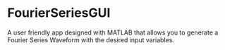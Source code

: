 # FourierSeriesGUI
A user friendly app designed with MATLAB that allows you to generate a Fourier Series Waveform with the desired input variables.
